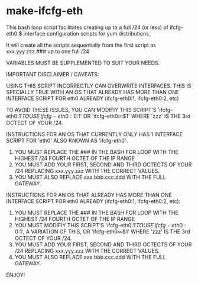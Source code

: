 make-ifcfg-eth
==============

This bash loop script facilitates creating up to a full /24 (or less) of ifcfg-eth0:$ interface configuration scripts for yum distributions.

It will create all the scripts sequentially from the first script as xxx.yyy.zzz.### up to one full /24

VARIABLES MUST BE SUPPLEMENTED TO SUIT YOUR NEEDS.

IMPORTANT DISCLAIMER / CAVEATS:  

USING THIS SCRIPT INCORRECTLY CAN OVERWRITE INTERFACES.  THIS IS SPECIALLY TRUE WITH AN OS THAT ALREADY HAS MORE THAN ONE INTERFACE SCRIPT FOR eth0 ALREADY (ifcfg-eth0:1, ifcfg-eth0:2, etc)

TO AVOID THESE ISSUES, YOU CAN MODIFIY THIS SCRIPT'S 'ifcfg-eth0:$1' TO USE 'ifcfg-eth0:0:$1' OR 'ifcfg-eth0:zzz:$1' WHERE 'zzz' IS THE 3rd OCTECT OF YOUR /24.

INSTRUCTIONS FOR AN OS THAT CURRENTLY ONLY HAS 1 INTERFACE SCRIPT FOR 'eth0' ALSO KNOWN AS 'ifcfg-eth0':

1. YOU MUST REPLACE THE ### IN THE BASH FOR LOOP WITH THE HIGHEST /24 FOURTH OCTET OF THE IP RANGE
2. YOU MUST ADD YOUR FIRST, SECOND AND THIRD OCTECTS OF YOUR /24 REPLACING xxx.yyy.zzz WITH THE CORRECT VALUES.  
3. YOU MUST ALSO REPLACE aaa.bbb.ccc.ddd WITH THE FULL GATEWAY.

INSTRUCTIONS FOR AN OS THAT ALREADY HAS MORE THAN ONE INTERFACE SCRIPT FOR eth0 ALREADY (ifcfg-eth0:1, ifcfg-eth0:2, etc):

1. YOU MUST REPLACE THE ### IN THE BASH FOR LOOP WITH THE HIGHEST /24 FOURTH OCTET OF THE IP RANGE
2. YOU MUST MODIFIY THIS SCRIPT'S 'ifcfg-eth0:$1' TO USE 'ifcfg-eth0:0:$1', A VARIATION OF THIS, OR 'ifcfg-eth0:zzz:$1' WHERE 'zzz' IS THE 3rd OCTECT OF YOUR /24.
3. YOU MUST ADD YOUR FIRST, SECOND AND THIRD OCTECTS OF YOUR /24 REPLACING xxx.yyy.zzz WITH THE CORRECT VALUES.  
4. YOU MUST ALSO REPLACE aaa.bbb.ccc.ddd WITH THE FULL GATEWAY.

ENJOY!



